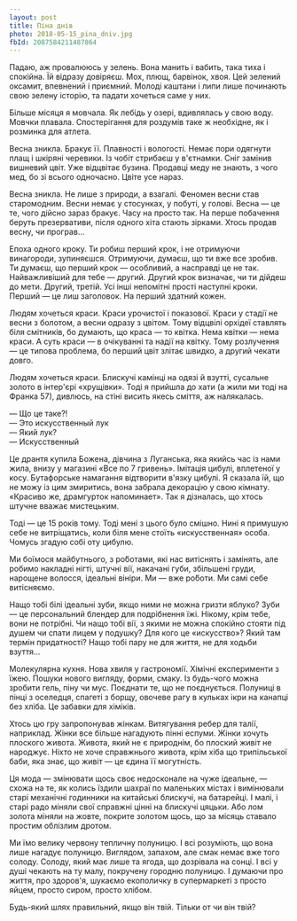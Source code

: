```yaml
---
layout: post
title: Піна днів
photo: 2018-05-15_pina_dniv.jpg
fbId: 2087584211487864
---
```


Падаю, аж провалююсь у зелень. Вона манить і вабить, така тиха і спокійна. Їй відразу довіряєш. Мох, плющ, барвінок, хвоя. Цей зелений оксамит, впевнений і приємний. Молоді каштани і липи лише починають свою зелену історію, та падати хочеться саме у них.

<!--more-->

Більше місяця я мовчала. Як лебідь у озері, вдивлялась у свою воду. Мовчки плавала. Спостерігання для роздумів таке ж необхідне, як і розминка для атлета.

Весна зникла. Бракує її. Плавності і вологості. Немає пори одягнути плащ і шкіряні черевики. Із чобіт стрибаєш у в'єтнамки. Сніг замінив вишневий цвіт. Уже відцвітає бузина. Продавці меду не знають, з чого мед, бо зі всього одночасно. Цвіте усе нараз.

Весна зникла. Не лише з природи, а взагалі. Феномен весни став старомодним. Весни немає у стосунках, у побуті, у голові. Весна — це те, чого дійсно зараз бракує. Часу на просто так. На перше побачення беруть презервативи, після одного хіта стають зірками. Хтось продав весну, чи програв...

Епоха одного кроку. Ти робиш перший крок, і не отримуючи винагороди, зупиняєшся. Отримуючи, думаєш, що ти вже все зробив. Ти думаєш, що перший крок — особливий, а насправді це не так. Найважливіший для тебе — другий. Другий крок визначає, чи ти дійдеш до мети. Другий, третій. Усі інші непомітні прості наступні кроки. Перший — це лиш заголовок. На перший здатний кожен.

Людям хочеться краси. Краси урочистої і показової. Краси у стадії не весни з болотом, а весни одразу з цвітом. Тому відцвілі орхідеї ставлять біля смітників, бо думають, що краса — то квітка. Нема квітки — нема краси. А суть краси — в очікуванні та надії на квітку. Тому розлучення — це типова проблема, бо перший цвіт злітає швидко, а другий чекати довго.

Людям хочеться краси. Блискучі камінці на одязі й взутті, сусальне золото в інтер'єрі «хрущівки». Тоді я прийшла до хати (а жили ми тоді на Франка 57), дивлюсь, на стіні висить якесь сміття, аж налякалась.

— Що це таке?!<br />
— Это искусственный лук<br />
— Який лук?<br />
— Искусственный

Це дрантя купила Божена, дівчина з Луганська, яка якийсь час із нами жила, внизу у магазині «Все по 7 гривень». Імітація цибулі, вплетеної у косу. Бутафорське намагання відтворити в'язку цибулі. Я сказала їй, що не можу із цим змиритись, вона забрала декорацію у свою кімнату. «Красиво же, драмгурток напоминает». Так я дізналась, що хтось штучне вважає мистецьким.

Тоді — це 15 років тому. Тоді мені з цього було смішно. Нині я примушую себе не витріщатись, коли біля мене стоїть «искусственная» особа. Чомусь згадую собі оту цибулю.

Ми боїмося майбутнього, з ро́ботами, які нас витіснять і замінять, але робимо накладні нігті, штучні вії, накачані губи, збільшені груди, нарощене волосся, ідеальні вініри. Ми — вже ро́боти. Ми самі себе витісняємо.

Нащо тобі білі ідеальні зуби, якщо ними не можна гризти яблуко? Зуби — це персональний блендер для подрібнення їжі. Нікому, крім тебе, вони не потрібні. Чи нащо тобі вії, з якими не можна спокійно стояти під душем чи спати лицем у подушку? Для кого це «искусство»? Який там термін придатності? Нащо тобі пару не для життя, не для ходьби взуття...

Молекулярна кухня. Нова хвиля  у гастрономії. Хімічні експерименти з їжею. Пошуки нового вигляду, форми, смаку. Із будь-чого можна зробити гель, піну чи мус. Поєднати те, що не поєднується. Полуниці в пінці з оселедця, спагеті з борщу, овочеве рагу в кульках ікри на канапці без хліба. Це забавки для хіміків.

Хтось цю гру запропонував жінкам. Витягування ребер для талії, наприклад. Жінки все більше нагадують пінні еспуми. Жінки хочуть плоского живота. Живота, який не є природнім, бо плоский живіт не народжує. Ніхто не хоче справжнього живота, крім хіба що трипільської баби, яка знає, що живіт — це єдина її могутність.

Ця мода — змінювати щось своє недосконале на чуже ідеальне, — схожа на те, як колись їздили шахраї по маленьких містах і вимінювали старі механічні годинники на китайські блискучі, на батарейці. І малі, і старі радо міняли свої справжні цінні на блискучі цяцьки. Або лом золота міняли на жовте, покрите золотом щось, що за місяць ставало простим облізлим дротом.

Ми їмо велику червону тепличну полуницю. І всі розуміють, що вона лише нагадує полуницю. Виглядом, запахом, але смак немає вже того солоду. Солоду, який має лише та ягода, що дозрівала на сонці. І всі у душі чекають на ту малу, покручену городню полуницю. І думаючи про життя, про здоров'я, шукаємо екополичку в супермаркеті з просто яйцем, просто сиром, просто хлібом.

Будь-який шлях правильний, якщо він твій. Тільки от чи він твій?
